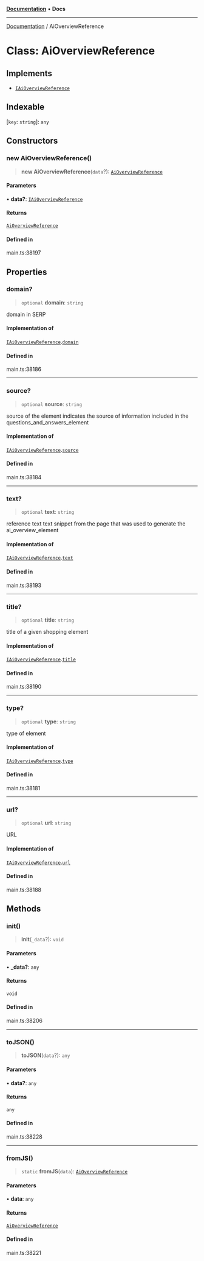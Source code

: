 [**Documentation**](../README.md) • **Docs**

***

[Documentation](../globals.md) / AiOverviewReference

# Class: AiOverviewReference

## Implements

- [`IAiOverviewReference`](../interfaces/IAiOverviewReference.md)

## Indexable

 \[`key`: `string`\]: `any`

## Constructors

### new AiOverviewReference()

> **new AiOverviewReference**(`data`?): [`AiOverviewReference`](AiOverviewReference.md)

#### Parameters

• **data?**: [`IAiOverviewReference`](../interfaces/IAiOverviewReference.md)

#### Returns

[`AiOverviewReference`](AiOverviewReference.md)

#### Defined in

main.ts:38197

## Properties

### domain?

> `optional` **domain**: `string`

domain in SERP

#### Implementation of

[`IAiOverviewReference`](../interfaces/IAiOverviewReference.md).[`domain`](../interfaces/IAiOverviewReference.md#domain)

#### Defined in

main.ts:38186

***

### source?

> `optional` **source**: `string`

source of the element
indicates the source of information included in the questions_and_answers_element

#### Implementation of

[`IAiOverviewReference`](../interfaces/IAiOverviewReference.md).[`source`](../interfaces/IAiOverviewReference.md#source)

#### Defined in

main.ts:38184

***

### text?

> `optional` **text**: `string`

reference text
text snippet from the page that was used to generate the ai_overview_element

#### Implementation of

[`IAiOverviewReference`](../interfaces/IAiOverviewReference.md).[`text`](../interfaces/IAiOverviewReference.md#text)

#### Defined in

main.ts:38193

***

### title?

> `optional` **title**: `string`

title of a given shopping element

#### Implementation of

[`IAiOverviewReference`](../interfaces/IAiOverviewReference.md).[`title`](../interfaces/IAiOverviewReference.md#title)

#### Defined in

main.ts:38190

***

### type?

> `optional` **type**: `string`

type of element

#### Implementation of

[`IAiOverviewReference`](../interfaces/IAiOverviewReference.md).[`type`](../interfaces/IAiOverviewReference.md#type)

#### Defined in

main.ts:38181

***

### url?

> `optional` **url**: `string`

URL

#### Implementation of

[`IAiOverviewReference`](../interfaces/IAiOverviewReference.md).[`url`](../interfaces/IAiOverviewReference.md#url)

#### Defined in

main.ts:38188

## Methods

### init()

> **init**(`_data`?): `void`

#### Parameters

• **\_data?**: `any`

#### Returns

`void`

#### Defined in

main.ts:38206

***

### toJSON()

> **toJSON**(`data`?): `any`

#### Parameters

• **data?**: `any`

#### Returns

`any`

#### Defined in

main.ts:38228

***

### fromJS()

> `static` **fromJS**(`data`): [`AiOverviewReference`](AiOverviewReference.md)

#### Parameters

• **data**: `any`

#### Returns

[`AiOverviewReference`](AiOverviewReference.md)

#### Defined in

main.ts:38221
